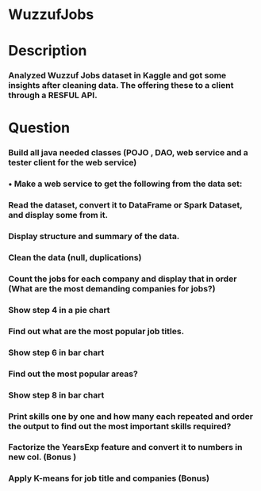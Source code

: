 # WuzzufJobs

# Description
### Analyzed Wuzzuf Jobs dataset in Kaggle and got some insights after cleaning data. The offering these to a client through a RESFUL API.

# Question 

### Build all java needed classes (POJO , DAO, web service and a tester client for the web service)

### • Make a web service to get the following from the data set:

### Read the dataset, convert it to DataFrame or Spark Dataset, and display some from it.
### Display structure and summary of the data.
### Clean the data (null, duplications)
### Count the jobs for each company and display that in order (What are the most demanding companies for jobs?)
### Show step 4 in a pie chart
### Find out what are the most popular job titles.
### Show step 6 in bar chart
### Find out the most popular areas?
### Show step 8 in bar chart
### Print skills one by one and how many each repeated and order the output to find out the most important skills required?
### Factorize the YearsExp feature and convert it to numbers in new col. (Bonus )
### Apply K-means for job title and companies (Bonus)
